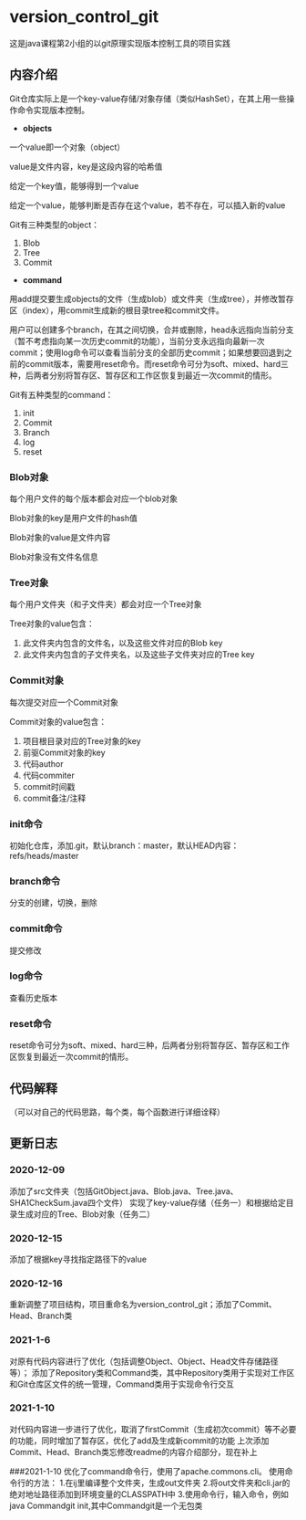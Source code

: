 # version_control_git

这是java课程第2小组的以git原理实现版本控制工具的项目实践

## 内容介绍

Git仓库实际上是一个key-value存储/对象存储（类似HashSet），在其上用一些操作命令实现版本控制。

- **objects**

一个value即一个对象（object）

value是文件内容，key是这段内容的哈希值

给定一个key值，能够得到一个value

给定一个value，能够判断是否存在这个value，若不存在，可以插入新的value

Git有三种类型的object：

1. Blob
2. Tree
3. Commit

- **command**

用add提交要生成objects的文件（生成blob）或文件夹（生成tree），并修改暂存区（index），用commit生成新的根目录tree和commit文件。

用户可以创建多个branch，在其之间切换，合并或删除，head永远指向当前分支（暂不考虑指向某一次历史commit的功能），当前分支永远指向最新一次commit；使用log命令可以查看当前分支的全部历史commit；如果想要回退到之前的commit版本，需要用reset命令。而reset命令可分为soft、mixed、hard三种，后两者分别将暂存区、暂存区和工作区恢复到最近一次commit的情形。

Git有五种类型的command：

1. init
2. Commit
3. Branch
4. log
5. reset

### Blob对象

每个用户文件的每个版本都会对应一个blob对象

Blob对象的key是用户文件的hash值

Blob对象的value是文件内容

Blob对象没有文件名信息

### Tree对象

每个用户文件夹（和子文件夹）都会对应一个Tree对象

Tree对象的value包含：

1. 此文件夹内包含的文件名，以及这些文件对应的Blob key
2. 此文件夹内包含的子文件夹名，以及这些子文件夹对应的Tree key

### Commit对象

每次提交对应一个Commit对象

Commit对象的value包含：

1. 项目根目录对应的Tree对象的key
2. 前驱Commit对象的key
3. 代码author
4. 代码commiter
5. commit时间戳
6. commit备注/注释

### init命令

初始化仓库，添加.git，默认branch：master，默认HEAD内容：refs/heads/master

### branch命令

分支的创建，切换，删除

### commit命令

提交修改

### log命令

查看历史版本

### reset命令

reset命令可分为soft、mixed、hard三种，后两者分别将暂存区、暂存区和工作区恢复到最近一次commit的情形。

## 代码解释

（可以对自己的代码思路，每个类，每个函数进行详细诠释）

## 更新日志

### 2020-12-09

添加了src文件夹（包括GitObject.java、Blob.java、Tree.java、SHA1CheckSum.java四个文件）
实现了key-value存储（任务一）和根据给定目录生成对应的Tree、Blob对象（任务二）

### 2020-12-15

添加了根据key寻找指定路径下的value

### 2020-12-16

重新调整了项目结构，项目重命名为version_control_git；添加了Commit、Head、Branch类

### 2021-1-6
对原有代码内容进行了优化（包括调整Object、Object、Head文件存储路径等）；
添加了Repository类和Command类，其中Repository类用于实现对工作区和Git仓库区文件的统一管理，Command类用于实现命令行交互

### 2021-1-10
对代码内容进一步进行了优化，取消了firstCommit（生成初次commit）等不必要的功能，同时增加了暂存区，优化了add及生成新commit的功能
上次添加Commit、Head、Branch类忘修改readme的内容介绍部分，现在补上

###2021-1-10
优化了command命令行，使用了apache.commons.cli。
使用命令行的方法：
1.在ij里编译整个文件夹，生成out文件夹
2.将out文件夹和cli.jar的绝对地址路径添加到环境变量的CLASSPATH中
3.使用命令行，输入命令，例如java Commandgit init,其中Commandgit是一个无包类
